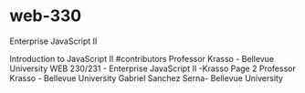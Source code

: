 # web-330
Enterprise JavaScript II

Introduction to JavaScript II #contributors Professor Krasso - Bellevue University WEB 230/231 - Enterprise JavaScript II -Krasso Page 2 Professor Krasso - Bellevue University Gabriel Sanchez Serna- Bellevue University
